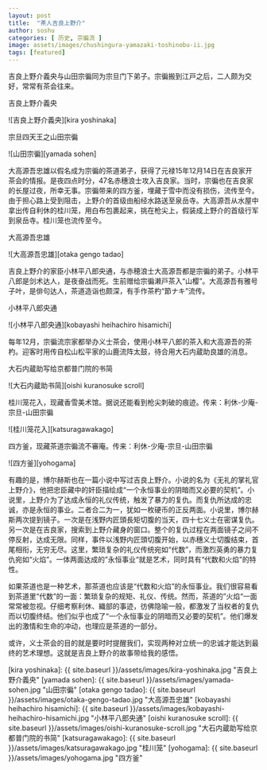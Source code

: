 ```yaml
---
layout: post
title:  "茶人吉良上野介"
author: soshu
categories: [ 历史, 宗徧流 ]
image: assets/images/chushingura-yamazaki-toshinobu-ii.jpg
tags: [featured]
---
```


吉良上野介義央与山田宗徧同为宗旦门下弟子。宗徧搬到江戸之后，二人颇为交好，常常有茶会往来。

吉良上野介義央

![吉良上野介義央][kira yoshinaka]

宗旦四天王之山田宗徧

![山田宗徧][yamada sohen]

大高源吾忠雄以假名成为宗徧的茶道弟子，获得了元禄15年12月14日在吉良家开茶会的情报。是夜四点时分，47名赤穗浪士攻入吉良家。当时，宗徧也在吉良家的长屋过夜，所幸无事。宗徧带来的四方釜，埋藏于雪中而没有损伤，流传至今。由于担心路上受到阻击，上野介的首级由船经水路送至泉岳寺。大高源吾从水屋中拿出传自利休的桂川笼，用白布包裹起来，挑在枪尖上，假装成上野介的首级行军到泉岳寺。桂川笼也流传至今。

大高源吾忠雄

![大高源吾忠雄][otaka gengo tadao]

吉良上野介的家臣小林平八郎央通，与赤穂浪士大高源吾都是宗徧的弟子。小林平八郎是剑术达人，是夜奋战而死。生前赠给宗徧濑戸茶入“山樱”。大高源吾有雅号子叶，是俳句达人，茶道造诣也颇深，有手作茶杓“節ナキ”流传。

小林平八郎央通

![小林平八郎央通][kobayashi heihachiro hisamichi]

每年12月，宗徧流宗家都举办义士茶会，使用小林平八郎的茶入和大高源吾的茶杓。迎客时用传自松山松平家的山鹿流阵太鼓，待合用大石内蔵助良雄的消息。

大石内蔵助写给京都普门院的书简

![大石内蔵助书简][oishi kuranosuke scroll]

桂川笼花入，现藏香雪美术馆。据说还能看到枪尖刺破的痕迹。传来：利休-少庵-宗旦-山田宗徧

![桂川笼花入][katsuragawakago]

四方釜，现藏茶道宗徧流不審庵。传来：利休-少庵-宗旦-山田宗徧

![四方釜][yohogama]

有趣的是，博尔赫斯也在一篇小说中写过吉良上野介。小说的名为《无礼的掌礼官上野介》，他把忠臣藏中的奸臣描绘成“一个永恒事业的阴暗而又必要的契机”。小说里，上野介为了达成永恒的礼仪传统，触发了暴力的复仇。而复仇所达成的忠诚，亦是永恒的事业。二者合二为一，犹如一枚硬币的正反两面。小说里，博尔赫斯两次提到镜子。一次是在浅野内匠頭長矩切腹的当天，四十七义士在密谋复仇。另一次是在吉良家，搜索到上野介藏身的窗口。整个的复仇过程在两面镜子之间不停反射，达成无限。同样，事件以浅野内匠頭切腹开始，以赤穗义士切腹结束，首尾相衔，无穷无尽。这里，繁琐复杂的礼仪传统宛如“代数”，而激烈英勇的暴力复仇宛如“火焰”。一体两面达成的”永恒事业“就是艺术，同时具有“代数和火焰”的特性。

如果茶道也是一种艺术，那茶道也应该是“代数和火焰”的永恒事业。我们很容易看到茶道里“代数”的一面：繁琐复杂的规矩、礼仪、传统。然而，茶道的”火焰“一面常常被忽视。仔细考察利休、織部的事迹，彷佛隐喻一般，都激发了当权者的复仇而以切腹终结。他们似乎也成了“一个永恒事业的阴暗而又必要的契机”。他们爆发出的激情和生命的冲动，也理应是茶道的一部分。

或许，义士茶会的目的就是要时时提醒我们，实现两种对立统一的忠诚才能达到最终的艺术理想。这就是吉良上野介的故事带给我的感悟。

[kira yoshinaka]: {{ site.baseurl }}/assets/images/kira-yoshinaka.jpg "吉良上野介義央"
[yamada sohen]: {{ site.baseurl }}/assets/images/yamada-sohen.jpg "山田宗徧"
[otaka gengo tadao]: {{ site.baseurl }}/assets/images/otaka-gengo-tadao.jpg "大高源吾忠雄"
[kobayashi heihachiro hisamichi]: {{ site.baseurl }}/assets/images/kobayashi-heihachiro-hisamichi.jpg "小林平八郎央通"
[oishi kuranosuke scroll]: {{ site.baseurl }}/assets/images/oishi-kuranosuke-scroll.jpg "大石内蔵助写给京都普门院的书简"
[katsuragawakago]: {{ site.baseurl }}/assets/images/katsuragawakago.jpg "桂川笼"
[yohogama]: {{ site.baseurl }}/assets/images/yohogama.jpg "四方釜"
